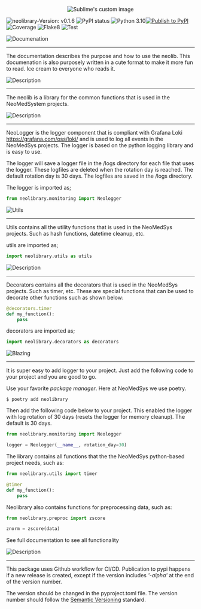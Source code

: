 

<p align="center">
  <img src="./images/neolib.png" alt="Sublime's custom image"/>
</p>

![neolibrary-Version: v0.1.6](https://img.shields.io/badge/neolibrary-v0.1.6-informational?style=flat-square)
![PyPI status](https://img.shields.io/pypi/status/ansicolortags.svg)
![Python 3.10](https://img.shields.io/badge/python-3.10.0-blue.svg)[![Publish to PyPI](https://github.com/NeoMedSys/neolibrary/actions/workflows/pippackaging.yml/badge.svg?branch=main&event=push)](https://github.com/NeoMedSys/neolibrary/actions/workflows/pippackaging.yml)
![Coverage](./badges/rt-coverage-badge.svg)
![Flake8](./badges/rt-flake8-badge.svg)
![Test](./badges/rt-tests-badge.svg)

![Documenation](./images/documentation.png)

---

The documentation describes the purpose and how to use the neolib. This documenation is also purposely written in a cute format to make it more fun to read. Ice cream to everyone who reads it.


![Description](./images/description.png)

---

The neolib is a library for the common functions that is used in the NeoMedSystem projects.

![Description](./images/neologger.png)

---

NeoLogger is the logger component that is compliant with Grafana Loki https://grafana.com/oss/loki/ and is used to log all events in the NeoMedSys projects. The logger is based on the python logging library and is easy to use.

The logger will save a logger file in the /logs directory for each file that uses the logger. These logfiles are deleted when the rotation day is reached. The default rotation day is 30 days. The logfiles are saved in the /logs directory.

The logger is imported as;

```python
from neolibrary.monitoring import Neologger
```

![Utils](./images/utils.png)

---

Utils contains all the utility functions that is used in the NeoMedSys projects. Such as hash functions, datetime cleanup, etc.

utils are imported as;

```python
import neolibrary.utils as utils
```

![Description](./images/decorators.png)

---

Decorators contains all the decorators that is used in the NeoMedSys projects. Such as timer, etc. These are special functions that can be used to decorate other functions such as shown below:

```python
@decorators.timer
def my_function():
    pass
```

decorators are imported as;

```python
import neolibrary.decorators as decorators
```

![Blazing](./images/blazing.png)

---

It is super easy to add logger to your project. Just add the following code to your project and you are good to go.

Use your favorite *package manager*. Here at NeoMedSys we use poetry.
```shell
$ poetry add neolibrary
```

Then add the following code below to your project. This enabled the logger with log rotation of 30 days (resets the logger for memory cleanup). The default is 30 days.

```python
from neolibrary.monitoring import Neologger

logger = Neologger(__name__, rotation_day=30)
```


The library contains all functions that the the NeoMedSys python-based project needs, such as:

```python
from neolibrary.utils import timer

@timer
def my_function():
    pass
```

Neolibrary also contains functions for preprocessing data, such as:

```python
from neolibrary.preproc import zscore

znorm = zscore(data)
```

See full documentation to see all functionality


![Description](./images/workflow.png)

---

This package uses Github workflow for CI/CD. Publication to pypi happens if a new release is created, except if the version includes *'-alpha'* at the end of the version number. 

The version should be changed in the pyproject.toml file. The version number should follow the [Semantic Versioning](https://semver.org/) standard.

